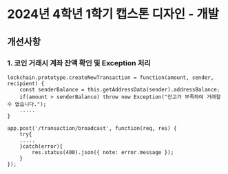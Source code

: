 # 2024년 4학년 1학기 캡스톤 디자인 - 개발

## 개선사항

### 1. 코인 거래시 계좌 잔액 확인 및 Exception 처리
```
lockchain.prototype.createNewTransaction = function(amount, sender, recipient) {
	const senderBalance = this.getAddressData(sender).addressBalance;
	if(amount > senderBalance) throw new Exception("잔고가 부족하여 거래할 수 없습니다.");
	.....
}
```
```
app.post('/transaction/broadcast', function(req, res) {
	try{
	.....
	}catch(error){
		res.status(400).json({ note: error.message });
	}
});
```
